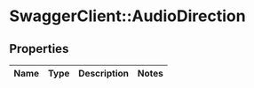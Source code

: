 # SwaggerClient::AudioDirection

## Properties
Name | Type | Description | Notes
------------ | ------------- | ------------- | -------------


